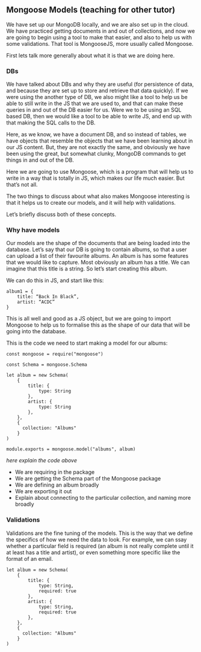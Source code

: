 ## Mongoose Models (teaching for other tutor)

We have set up our MongoDB locally, and we are also set up in the cloud. We have practiced getting documents in and out of collections, and now we are going to begin using a tool to make that easier, and also to help us with some validations. That tool is MongooseJS, more usually called Mongoose.

First lets talk more generally about what it is that we are doing here. 

### DBs

We have talked about DBs and why they are useful (for persistence of data, and because they are set up to store and retrieve that data quickly). If we were using the another type of DB, we also might like a tool to help us be able to still write in the JS that we are used to, and that can make these queries in and out of the DB easier for us. Were we to be using an SQL based DB, then we would like a tool to be able to write JS, and end up with that making the SQL calls to the DB. 

Here, as we know, we have a document DB, and so instead of tables, we have objects that resemble the objects that we have been learning about in our JS content. But, they are not exactly the same, and obviously we have been using the great, but somewhat clunky, MongoDB commands to get things in and out of the DB.

Here we are going to use Mongoose, which is a program that will help us to write in a way that is totally in JS, which makes our life much easier. But that’s not all.

The two things to discuss about what also makes Mongoose interesting is that it helps us to create our models, and it will help with validations.

Let’s briefly discuss both of these concepts.

### Why have models

Our models are the shape of the documents that are being loaded into the database. Let’s say that our DB is going to contain albums, so that a user can upload a list of their favourite albums. An album is has some features that we would like to capture. Most obviously an album has a title. We can imagine that this title is a string. So let’s start creating this album.

We can do this in JS, and start like this:
```
album1 = {
	title: “Back In Black”,
	artist: “ACDC”
}
```

This is all well and good as a JS object, but we are going to import Mongoose to help us to formalise this as the shape of our data that will be going into the database. 

This is the code we need to start making a model for our albums:
```
const mongoose = require("mongoose")

const Schema = mongoose.Schema

let album = new Schema(
	{
		title: {
			type: String
		},
		artist: {
			type: String
		},
	},
	{ 
	  collection: "Albums" 
	}
)

module.exports = mongoose.model("albums", album)
```

*here explain the code above*
- We are requiring in the package
- We are getting the Schema part of the Mongoose package
- We are defining an album broadly
- We are exporting it out
- Explain about connecting to the particular collection, and naming more broadly

### Validations

Validations are the fine tuning of the models. This is the way that we define the specifics of how we need the data to look. For example, we can ssay whether a particular field is required (an album is not really complete until it at least has a title and artist), or even something more specific like the format of an email. 

```
let album = new Schema(
	{
		title: {
			type: String,
			required: true
		},
		artist: {
			type: String,
			required: true
		},
	},
	{ 
	  collection: "Albums" 
	}
)
```